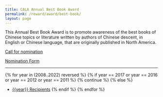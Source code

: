 ```yaml
---
title: CALA Annual Best Book Award
permalink: /reward/award/best-book/
layout: page
---
```

This Annual Best Book Award is to promote awareness of the best books of Chinese topics or literature written by authors of Chinese descent, in English or Chinese language, that are originally published in North America.

[Call for nomination](/reward/award/best-book/nomination/)

[Nomination Form](https://docs.google.com/forms/d/e/1FAIpQLSf6wSrcu4UXzPPhb7glsk5I8FdfYSJWkOueTX6wKCEILnt9pg/viewform?usp=send_form)

---

{% for year in (2008..2022) reversed %}
    {% if year == 2017 or year == 2016 or year == 2012 or year == 2011 %}
        {% continue %}
    {% else %}
+ [{{year}} Recipients](/scholarship/scholarship-award/best-book/{{year}}/)
    {% endif %}
{% endfor %}